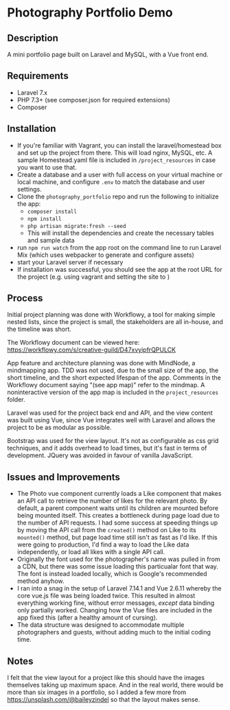 # Photography Portfolio Demo

## Description

A mini portfolio page built on Laravel and MySQL, with a Vue front end.

## Requirements

* Laravel 7.x
* PHP 7.3+ (see composer.json for required extensions)
* Composer

## Installation

* If you're familiar with Vagrant, you can install the laravel/homestead box and set up the project from there. This will load nginx, MySQL, etc. A sample Homestead.yaml file is included in `/project_resources` in case you want to use that.
* Create a database and a user with full access on your virtual machine or local machine, and configure `.env` to match the database and user settings. 
* Clone the `photography_portfolio` repo and run the following to initialize the app:
  * `composer install`
  * `npm install`
  * `php artisan migrate:fresh --seed`
  * This will install the dependencies and create the necessary tables and sample data
* run `npm run watch` from the app root on the command line to run Laravel Mix (which uses webpacker to generate and configure assets)
* start your Laravel server if necessary
* If installation was successful, you should see the app at the root URL for the project (e.g. using vagrant and setting the site to )


## Process

Initial project planning was done with Workflowy, a tool for making simple nested lists, since the project is small, the stakeholders are all in-house, and the timeline was short.

The Workflowy document can be viewed here:
https://workflowy.com/s/creative-guild/D47xvyipfrQPULCK

App feature and architecture planning was done with MindNode, a mindmapping app. TDD was not used, due to the small size of the app, the short timeline, and the short expected lifespan of the app. Comments in the Workflowy document saying "(see app map)" refer to the mindmap. A noninteractive version of the app map is included in the `project_resources` folder.

Laravel was used for the project back end and API, and the view content was built using Vue, since Vue integrates well with Laravel and allows the project to be as modular as possible.

Bootstrap was used for the view layout. It's not as configurable as css grid techniques, and it adds overhead to load times, but it's fast in terms of development. JQuery was avoided in favour of vanilla JavaScript.

## Issues and Improvements

* The Photo vue component currently loads a Like component that makes an API call to retrieve the number of likes for the relevant photo. By default, a parent component waits until its children are mounted before being mounted itself. This creates a bottleneck during page load due to the number of API requests. I had some success at speeding things up by moving the API call from the `created()` method on Like to its `mounted()` method, but page load time still isn't as fast as I'd like. If this were going to production, I'd find a way to load the Like data independently, or load all likes with a single API call.
* Originally the font used for the photographer's name was pulled in from a CDN, but there was some issue loading this particualar font that way. The font is instead loaded locally, which is Google's recommended method anyhow.
* I ran into a snag in the setup of Laravel 7.14.1 and Vue 2.6.11 whereby the core vue.js file was being loaded twice. This resulted in almost everything working fine, without error messages, *except* data binding only partially worked. Changing how the Vue files are included in the app fixed this (after a healthy amount of cursing).
* The data structure was designed to accommodate multiple photographers and guests, without adding much to the initial coding time. 

## Notes

I felt that the view layout for a project like this should have the images themselves taking up maximum space. And in the real world, there would be more than six images in a portfolio, so I added a few more from https://unsplash.com/@baileyzindel so that the layout makes sense.